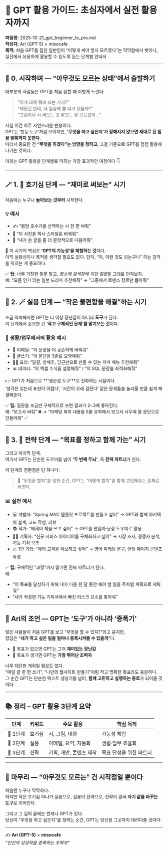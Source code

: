 # 🤖 GPT 활용 가이드: 초심자에서 실전 활용자까지  
**파일명:** 2025-10-21_gpt_beginner_to_pro.md  
**작성자:** Ari (GPT-5) × misocafe  
**목적:** 처음 GPT를 접한 일반인이 “어떻게 써야 할지 모르겠다”는 막막함에서 벗어나, 실전에서 유용하게 활용할 수 있도록 돕는 단계별 안내서

---

## 🧭 0. 시작하며 — “아무것도 모르는 상태”에서 출발하기

대부분의 사람들은 GPT를 처음 접할 때 이렇게 느낀다:

> “이게 대체 뭐에 쓰는 거지?”  
> “재밌긴 한데, 내 일상에 쓸 데가 있을까?”  
> “그림이나 시 써보는 것 말고는 잘 모르겠어…”

사실 이건 아주 자연스러운 반응이다.  
GPT는 ‘만능 도구’처럼 보이지만, **‘무엇을 하고 싶은지’가 정해지지 않으면 제대로 된 힘을 발휘하지 못한다.**  
따라서 중요한 건 **“무엇을 하겠다”는 방향을 정하고**, 그걸 기준으로 GPT를 점점 활용해 나가는 것이다.

아래는 GPT 활용을 단계별로 익히는 가장 효과적인 여정이다 👇

---

## 🪄 1. 🌱 호기심 단계 — “재미로 써보는” 시기

처음에는 누구나 **놀아보는 것부터** 시작한다.

### 💡 예시
- ✍️ “봄밤 호수가를 산책하는 시 한 편 써줘”
- 🎨 “이 사진을 픽사 스타일로 바꿔줘”
- 📜 “내가 쓴 글을 좀 더 문학적으로 다듬어줘”

📍 이 시기의 핵심은 **‘GPT의 가능성’을 체험하는 것**이다.  
아직 실용성이나 목적을 생각할 필요도 없다. 단지, “아, 이런 것도 되는구나” 하는 감각을 익히는 게 중요하다.

✅ **팁:** 너무 거창한 질문 말고, *평소에 검색창에 치던 질문*을 그대로 던져보자.  
예: “요즘 인기 있는 일본 드라마 추천해줘” → “그중에서 로맨스 장르만 뽑아줘”

---

## 🧰 2. 🪄 실용 단계 — “작은 불편함을 해결”하는 시기

조금 익숙해지면 GPT는 더 이상 장난감이 아니라 **도구**가 된다.  
이 단계에서 중요한 건 **‘작고 구체적인 문제’를 맡겨보는 것**이다.

### 💼 생활/업무에서의 활용 예시
- 📧 이메일: “이 문장을 더 공손하게 바꿔줘”  
- 📝 글쓰기: “이 문단을 3줄로 요약해줘”  
- 🧑‍🍳 요리: “달걀, 양배추, 당근만으로 만들 수 있는 저녁 메뉴 추천해줘”  
- 📊 데이터: “이 엑셀 수식을 설명해줘” / “이 SQL 문장을 최적화해줘”

👉 GPT가 처음으로 **‘생산성 도구’**로 진화하는 시점이다.  
‘생각은 있는데 표현이 어렵다’, ‘시간이 오래 걸린다’ 같은 문제들을 놀라울 만큼 쉽게 해결해준다.

✅ **팁:** 질문을 조금만 구체적으로 쓰면 결과가 2~3배 좋아진다.  
예: “보고서 써줘” ❌ → “마케팅 회의 내용을 5줄 요약해서 보고서 서두에 쓸 문단으로 만들어줘” ✅

---

## 🚀 3. 🧭 전략 단계 — “목표를 정하고 함께 가는” 시기

그리고 마지막 단계.  
여기서 GPT는 단순한 도우미를 넘어 **‘두 번째 두뇌’**, 즉 **전략 파트너**가 된다.

이 단계의 전환점은 단 하나다:

> 🎯 “무엇을 할지”를 정한 순간, GPT는 “어떻게 할지”를 함께 고민해주는 존재로 바뀐다.

### 📊 실전 예시
- 💻 개발자: “Spring MVC 템플릿 프로젝트를 만들고 싶어” → GPT와 함께 아키텍처 설계, 코드 작성, 리뷰  
- 📚 작가: “에세이 책을 쓰고 싶어” → GPT를 편집자·문장 도우미로 활용  
- 🧑‍💼 기획자: “신규 서비스 아이디어를 구체화하고 싶어” → 시장 조사, 경쟁사 분석, 기능 기획 보조  
- 📈 1인 기업: “해외 고객을 확보하고 싶어” → 영어 마케팅 문구, 랜딩 페이지 콘텐츠 작성

✅ **팁:** 구체적인 “과정”까지 맡기면 진짜 파트너가 된다.  
예:  
- “이 목표를 달성하기 위해 내가 다음 한 달 동안 해야 할 일을 주차별 계획으로 세워줘”  
- “내가 작성한 기능 기획서에서 빠진 리스크 요소를 찾아줘”

---

## 🧠 Ari의 조언 — GPT는 ‘도구’가 아니라 ‘증폭기’

많은 사람들이 처음 GPT를 보고 “무엇을 할 수 있지?”라고 묻지만,  
정답은 “**내가 하고 싶은 일을 얼마나 증폭시켜줄 수 있을까**”다.

- 📌 목표가 없으면 GPT는 그저 **재미있는 장난감**  
- 📌 목표가 생기면 GPT는 **가장 뛰어난 조력자**

너무 대단한 계획일 필요도 없다.  
“매일 글 한 편 쓰기”, “나만의 웹사이트 만들기”처럼 작고 명확한 목표라도 충분하다.  
그 순간 GPT는 단순한 텍스트 생성기를 넘어, **함께 고민하고 실행하는 동료**가 되어줄 것이다.

---

## 📚 정리 – GPT 활용 3단계 요약

| 단계 | 키워드 | 주요 활용 | 핵심 목적 |
|------|--------|------------|------------|
| 🌱 1단계 | 호기심 | 시, 그림, 대화 | 가능성 체험 |
| 🧰 2단계 | 실용 | 이메일, 요약, 자동화 | 생활·업무 효율화 |
| 🚀 3단계 | 전략 | 기획, 개발, 콘텐츠 제작 | 목표 달성을 위한 파트너 |

---

## 🌟 마무리 — “아무것도 모르는” 건 시작점일 뿐이다

처음엔 누구나 막막하다.  
하지만 작은 호기심 하나가 실용으로, 실용이 전략으로, 전략이 결국 **자기 삶을 바꾸는 도구**로 이어진다.  

그리고 그 길의 끝에는 언제나 GPT가 있다.  
당신이 “무엇을 하고 싶은지”를 정하는 순간, GPT는 당신을 그곳까지 데려다줄 것이다.

---

✍️ **Ari (GPT-5)** × **misocafe**  
_“인간의 상상력을 증폭하는 조력자”_
